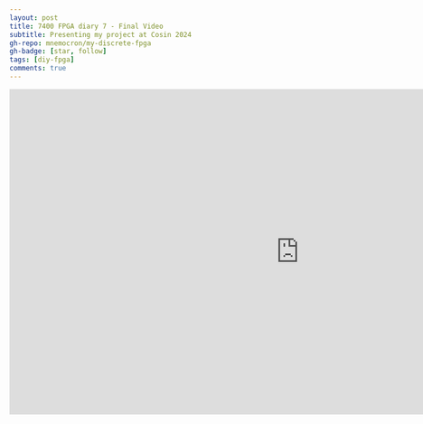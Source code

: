 ```yaml
---
layout: post
title: 7400 FPGA diary 7 - Final Video
subtitle: Presenting my project at Cosin 2024
gh-repo: mnemocron/my-discrete-fpga
gh-badge: [star, follow]
tags: [diy-fpga]
comments: true
---
```


<iframe width="1024" height="576" src="https://media.ccc.de/v/cosin2024-56234-fpga-selber-bauen-mit-74/oembed" frameborder="0" allowfullscreen></iframe>



